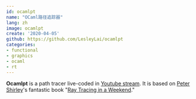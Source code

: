```yaml
---
id: ocamlpt
name: "OCaml路径追踪器"
lang: zh
image: ocamlpt
create: '2020-04-05'
github: https://github.com/LesleyLai/ocamlpt
categories:
- functional
- graphics
- ocaml
- rt
---
```


**Ocamlpt** is a path tracer live-coded in [Youtube stream](https://www.youtube.com/playlist?list=PLlw1FcLpWd42vMLPlR3K7iq-CuCtkZr8o).
It is based on [Peter Shirley](http://psgraphics.blogspot.com/)'s fantastic book "[Ray Tracing in a Weekend](https://raytracing.github.io/books/RayTracingInOneWeekend.html)."
